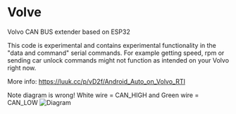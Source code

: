 # Volve
Volvo CAN BUS extender based on ESP32

This code is experimental and contains experimental functionality in the "data and command" serial commands. For example getting speed, rpm or sending car unlock commands might not function as intended on your Volvo right now.

More info: https://luuk.cc/p/vD2f/Android_Auto_on_Volvo_RTI

Note diagram is wrong! White wire = CAN_HIGH and Green wire = CAN_LOW
![Diagram](https://luuk.cc/d/diagram.png?2 "Diagram")
